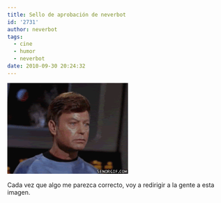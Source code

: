 ```yaml
---
title: Sello de aprobación de neverbot
id: '2731'
author: neverbot
tags:
  - cine
  - humor
  - neverbot
date: 2010-09-30 20:24:32
---
```


[![](./sello-de-aprobacion-de-neverbot/Right-On-Guys.gif "Right On, Guys")](./sello-de-aprobacion-de-neverbot/Right-On-Guys.gif)

Cada vez que algo me parezca correcto, voy a redirigir a la gente a esta imagen.
